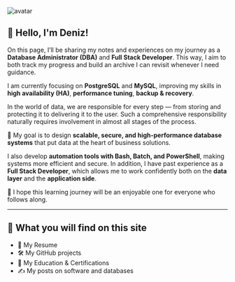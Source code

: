 <img class="avatar" src="img/assets_task_01k317t077fke8bs0gh4wdsznv_1755609778_img_1.webp" alt="avatar">

## 👋 Hello, I'm Deniz!

On this page, I’ll be sharing my notes and experiences on my journey as a **Database Administrator (DBA)** and **Full Stack Developer**. This way, I aim to both track my progress and build an archive I can revisit whenever I need guidance.

I am currently focusing on **PostgreSQL** and **MySQL**, improving my skills in **high availability (HA)**, **performance tuning**, **backup & recovery**.

In the world of data, we are responsible for every step — from storing and protecting it to delivering it to the user. Such a comprehensive responsibility naturally requires involvement in almost all stages of the process.

🎯 My goal is to design **scalable, secure, and high-performance database systems** that put data at the heart of business solutions.

I also develop **automation tools with Bash, Batch, and PowerShell**, making systems more efficient and secure. In addition, I have past experience as a **Full Stack Developer**, which allows me to work confidently both on the **data layer** and the **application side**.

🤞 I hope this learning journey will be an enjoyable one for everyone who follows along.

---

## 🌟 What you will find on this site

- 💼 My Resume
- 🛠 My GitHub projects
- 📜 My Education & Certifications
- ✍️ My posts on software and databases
